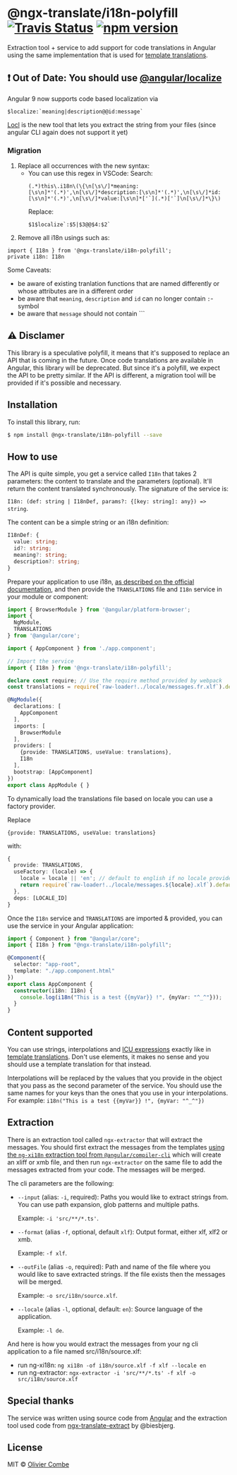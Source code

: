 # @ngx-translate/i18n-polyfill [![Travis Status](https://travis-ci.org/ngx-translate/i18n-polyfill.svg?branch=master)](https://travis-ci.org/ngx-translate/i18n-polyfill) [![npm version](https://img.shields.io/npm/v/@ngx-translate/i18n-polyfill.svg)](https://www.npmjs.com/package/@ngx-translate/i18n-polyfill)

Extraction tool + service to add support for code translations in Angular using the same implementation that is used for [template translations](https://angular.io/guide/i18n#template-translations).

## :heavy_exclamation_mark: **Out of Date: You should use [@angular/localize](https://angular.io/guide/i18n)**

Angular 9 now supports code based localization via 
```
$localize:`meaning|description@@id:message`
```
[Locl](https://github.com/loclapp/locl/tree/master/libs/cli) is the new tool that lets you extract the string from your files (since angular CLI again does not support it yet)

### Migration 

1. Replace all occurrences with the new syntax:
    - You can use this regex in VSCode: 
      Search: 
      ```
      (.*)this\.i18n\(\{\n[\s\/]*meaning:[\s\n]*'(.*)',\n[\s\/]*description:[\s\n]*'(.*)',\n[\s\/]*id:[\s\n]*'(.*)',\n[\s\/]*value:[\s\n]*['`](.*)['`]\n[\s\/]*\}\)
       ```
      Replace: 
       ```
      $1$localize`:$5|$3@@$4:$2`
      ```
2. Remove all i18n usings such as: 
```
import { I18n } from '@ngx-translate/i18n-polyfill';
private i18n: I18n
```
Some Caveats: 
 - be aware of existing tranlation functions that are named differently or whose attributes are in a different order
 - be aware that `meaning`, `description` and `id` can no longer contain `:`-symbol
 - be aware that `message` should not contain ```

## :warning: **Disclamer**

This library is a speculative polyfill, it means that it's supposed to replace an API that is coming in the future.
Once code translations are available in Angular, this library will be deprecated.
But since it's a polyfill, we expect the API to be pretty similar.
If the API is different, a migration tool will be provided if it's possible and necessary.

## Installation

To install this library, run:

```bash
$ npm install @ngx-translate/i18n-polyfill --save
```

## How to use

The API is quite simple, you get a service called `I18n` that takes 2 parameters: the content to translate
and the parameters (optional). It'll return the content translated synchronously.
The signature of the service is:

`I18n: (def: string | I18nDef, params?: {[key: string]: any}) => string`.

The content can be a simple string or an i18n definition:

```ts
I18nDef: {
  value: string;
  id?: string;
  meaning?: string;
  description?: string;
}
```

Prepare your application to use i18n, [as described on the official documentation](https://angular.io/guide/i18n#merge-the-completed-translation-file-into-the-app), and then provide the `TRANSLATIONS` file and `I18n` service in your module or component:

```ts
import { BrowserModule } from '@angular/platform-browser';
import {
  NgModule,
  TRANSLATIONS
} from '@angular/core';

import { AppComponent } from './app.component';

// Import the service
import { I18n } from '@ngx-translate/i18n-polyfill';

declare const require; // Use the require method provided by webpack
const translations = require(`raw-loader!../locale/messages.fr.xlf`).default;

@NgModule({
  declarations: [
    AppComponent
  ],
  imports: [
    BrowserModule
  ],
  providers: [
    {provide: TRANSLATIONS, useValue: translations},
    I18n
  ],
  bootstrap: [AppComponent]
})
export class AppModule { }
```

To dynamically load the translations file based on locale you can use a factory provider.
 
 
Replace
 
```
{provide: TRANSLATIONS, useValue: translations}
```
with:
 
```typescript
{
  provide: TRANSLATIONS,
  useFactory: (locale) => {
    locale = locale || 'en'; // default to english if no locale provided
    return require(`raw-loader!../locale/messages.${locale}.xlf`).default;
  },
  deps: [LOCALE_ID]
}
```
 
Once the `I18n` service and `TRANSLATIONS` are imported & provided, you can use the service in your Angular application:

```typescript
import { Component } from "@angular/core";
import { I18n } from "@ngx-translate/i18n-polyfill";

@Component({
  selector: "app-root",
  template: "./app.component.html"
})
export class AppComponent {
  constructor(i18n: I18n) {
    console.log(i18n("This is a test {{myVar}} !", {myVar: "^_^"}));
  }
}
```

## Content supported
You can use strings, interpolations and [ICU expressions](https://angular.io/guide/i18n#select-among-alternative-text-messages) exactly like in [template translations](https://angular.io/guide/i18n#template-translations).
Don't use elements, it makes no sense and you should use a template translation for that instead.

Interpolations will be replaced by the values that you provide in the object that you pass as the second parameter of the service.
You should use the same names for your keys than the ones that you use in your interpolations.
For example: `i18n("This is a test {{myVar}} !", {myVar: "^_^"})`

## Extraction
There is an extraction tool called `ngx-extractor` that will extract the messages.
You should first extract the messages from the templates [using the `ng-xi18n` extraction tool from `@angular/compiler-cli`](https://angular.io/guide/i18n#create-a-translation-source-file-with-ng-xi18n)
which will create an xliff or xmb file, and then run `ngx-extractor` on the same file to add the messages extracted from your code.
The messages will be merged.

The cli parameters are the following:
- `--input` (alias: `-i`, required): Paths you would like to extract strings from. You can use path expansion, glob patterns and multiple paths.
  
  Example: `-i 'src/**/*.ts'`.

- `--format` (alias `-f`, optional, default `xlf`): Output format, either xlf, xlf2 or xmb.
  
  Example: `-f xlf`.

- `--outFile` (alias `-o`, required): Path and name of the file where you would like to save extracted strings.
  If the file exists then the messages will be merged.
  
  Example: `-o src/i18n/source.xlf`.

- `--locale` (alias `-l`, optional, default: `en`): Source language of the application.
  
  Example: `-l de`.

And here is how you would extract the messages from your ng cli application to a file named src/i18n/source.xlf:
- run ng-xi18n: `ng xi18n -of i18n/source.xlf -f xlf --locale en`
- run ng-extractor: `ngx-extractor -i 'src/**/*.ts' -f xlf -o src/i18n/source.xlf`

## Special thanks
The service was written using source code from [Angular](https://github.com/angular/angular) and the extraction tool used code from [ngx-translate-extract](https://github.com/biesbjerg/ngx-translate-extract) by @biesbjerg.

## License

MIT © [Olivier Combe](mailto:olivier.combe@gmail.com)
